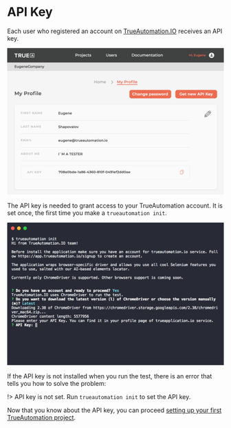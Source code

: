 # API Key

Each user who registered an account on [TrueAutomation.IO](https://app.trueautomation.io) receives an API key.

![API Key Сloud](../_images/api-key.png 'API Key Сloud')

The API key is needed to grant access to your TrueAutomation account. It is set once, the first time you make a `trueautomation init`.

![API Key Сlient](../_images/api-key-client.png 'API Key Сlient')

If the API key is not installed when you run the test, there is an error that tells you how to solve the problem:

!> API key is not set. Run `trueautomation init` to set the API key.

Now that you know about the API key, you can proceed [setting up your first TrueAutomation project](/getting-started/project-setup.md).